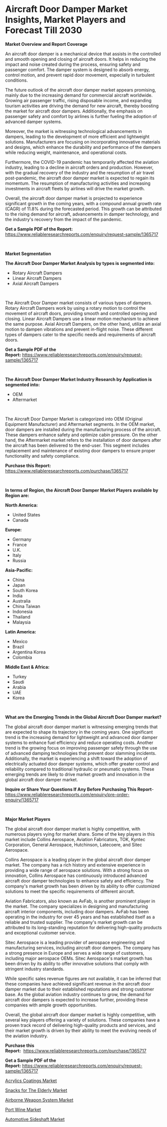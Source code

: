 <p><h1>Aircraft Door Damper Market Insights, Market Players and Forecast Till 2030</h1></p><p><strong>Market Overview and Report Coverage</strong></p>
<p><p>An aircraft door damper is a mechanical device that assists in the controlled and smooth opening and closing of aircraft doors. It helps in reducing the impact and noise created during the process, ensuring safety and passenger comfort. The damper system is designed to absorb energy, control motion, and prevent rapid door movement, especially in turbulent conditions.</p><p>The future outlook of the aircraft door damper market appears promising, mainly due to the increasing demand for commercial aircraft worldwide. Growing air passenger traffic, rising disposable income, and expanding tourism activities are driving the demand for new aircraft, thereby boosting the market for aircraft door dampers. Additionally, the emphasis on passenger safety and comfort by airlines is further fueling the adoption of advanced damper systems.</p><p>Moreover, the market is witnessing technological advancements in dampers, leading to the development of more efficient and lightweight solutions. Manufacturers are focusing on incorporating innovative materials and designs, which enhance the durability and performance of the dampers while reducing weight, maintenance, and operational costs.</p><p>Furthermore, the COVID-19 pandemic has temporarily affected the aviation industry, leading to a decline in aircraft orders and production. However, with the gradual recovery of the industry and the resumption of air travel post-pandemic, the aircraft door damper market is expected to regain its momentum. The resumption of manufacturing activities and increasing investments in aircraft fleets by airlines will drive the market growth.</p><p>Overall, the aircraft door damper market is projected to experience significant growth in the coming years, with a compound annual growth rate (CAGR) of 11.8% during the forecasted period. This growth can be attributed to the rising demand for aircraft, advancements in damper technology, and the industry's recovery from the impact of the pandemic.</p></p>
<p><strong>Get a Sample PDF of the Report:</strong> <a href="https://www.reliableresearchreports.com/enquiry/request-sample/1365717">https://www.reliableresearchreports.com/enquiry/request-sample/1365717</a></p>
<p>&nbsp;</p>
<p><strong>Market Segmentation</strong></p>
<p><strong>The Aircraft Door Damper Market Analysis by types is segmented into:</strong></p>
<p><ul><li>Rotary Aircraft Dampers</li><li>Linear Aircraft Dampers</li><li>Axial Aircraft Dampers</li></ul></p>
<p>&nbsp;</p>
<p><p>The Aircraft Door Damper market consists of various types of dampers. Rotary Aircraft Dampers work by using a rotary motion to control the movement of aircraft doors, providing smooth and controlled opening and closing. Linear Aircraft Dampers use a linear motion mechanism to achieve the same purpose. Axial Aircraft Dampers, on the other hand, utilize an axial motion to dampen vibrations and prevent in-flight noise. These different types of dampers cater to the specific needs and requirements of aircraft doors.</p></p>
<p><strong>Get a Sample PDF of the Report:</strong>&nbsp;<a href="https://www.reliableresearchreports.com/enquiry/request-sample/1365717">https://www.reliableresearchreports.com/enquiry/request-sample/1365717</a></p>
<p>&nbsp;</p>
<p><strong>The Aircraft Door Damper Market Industry Research by Application is segmented into:</strong></p>
<p><ul><li>OEM</li><li>Aftermarket</li></ul></p>
<p>&nbsp;</p>
<p><p>The Aircraft Door Damper Market is categorized into OEM (Original Equipment Manufacturer) and Aftermarket segments. In the OEM market, door dampers are installed during the manufacturing process of the aircraft. These dampers enhance safety and optimize cabin pressure. On the other hand, the Aftermarket market refers to the installation of door dampers after the aircraft has been delivered to the end-user. This segment includes replacement and maintenance of existing door dampers to ensure proper functionality and safety compliance.</p></p>
<p><strong>Purchase this Report:</strong>&nbsp; <a href="https://www.reliableresearchreports.com/purchase/1365717">https://www.reliableresearchreports.com/purchase/1365717</a></p>
<p>&nbsp;</p>
<p><strong>In terms of Region, the Aircraft Door Damper Market Players available by Region are:</strong></p>
<p>
    <p> <strong> North America: </strong>
        <ul>
            <li>United States</li>
            <li>Canada</li>
        </ul>
        </p> 
    <p> <strong> Europe: </strong>
        <ul>
            <li>Germany</li>
            <li>France</li>
            <li>U.K.</li>
            <li>Italy</li>
            <li>Russia</li>
        </ul>
        </p> 
    <p> <strong> Asia-Pacific: </strong>
        <ul>
            <li>China</li>
            <li>Japan</li>
            <li>South Korea</li>
            <li>India</li>
            <li>Australia</li>
            <li>China Taiwan</li>
            <li>Indonesia</li>
            <li>Thailand</li>
            <li>Malaysia</li>
        </ul>
        </p> 
    <p> <strong> Latin America: </strong>
        <ul>
            <li>Mexico</li>
            <li>Brazil</li>
            <li>Argentina Korea</li>
            <li>Colombia</li>
        </ul>
        </p> 
    <p> <strong> Middle East & Africa: </strong>
        <ul>
            <li>Turkey</li>
            <li>Saudi</li>
            <li>Arabia</li>
            <li>UAE</li>
            <li>Korea</li>
        </ul>
    </p>
    </p>
<p>&nbsp;</p>
<p><strong>What are the Emerging Trends in the Global Aircraft Door Damper market?</strong></p>
<p><p>The global aircraft door damper market is witnessing emerging trends that are expected to shape its trajectory in the coming years. One significant trend is the increasing demand for lightweight and advanced door damper systems to enhance fuel efficiency and reduce operating costs. Another trend is the growing focus on improving passenger safety through the use of advanced damping technologies that prevent door slamming incidents. Additionally, the market is experiencing a shift toward the adoption of electrically actuated door damper systems, which offer greater control and reliability compared to traditional hydraulic or pneumatic systems. These emerging trends are likely to drive market growth and innovation in the global aircraft door damper market.</p></p>
<p><strong>Inquire or Share Your Questions If Any Before Purchasing This Report</strong>- <a href="https://www.reliableresearchreports.com/enquiry/pre-order-enquiry/1365717">https://www.reliableresearchreports.com/enquiry/pre-order-enquiry/1365717</a></p>
<p>&nbsp;</p>
<p><strong>Major Market Players</strong></p>
<p><p>The global aircraft door damper market is highly competitive, with numerous players vying for market share. Some of the key players in this market include Collins Aerospace, Aviation Fabricators, TOK, Kyntec Corporation, General Aerospace, Hutchinson, Latecoere, and Sitec Aerospace. </p><p>Collins Aerospace is a leading player in the global aircraft door damper market. The company has a rich history and extensive experience in providing a wide range of aerospace solutions. With a strong focus on innovation, Collins Aerospace has continuously introduced advanced aircraft door damper technologies to enhance safety and efficiency. The company's market growth has been driven by its ability to offer customized solutions to meet the specific requirements of different aircraft.</p><p>Aviation Fabricators, also known as AvFab, is another prominent player in the market. The company specializes in designing and manufacturing aircraft interior components, including door dampers. AvFab has been operating in the industry for over 45 years and has established itself as a reliable and trusted supplier. The company's market growth can be attributed to its long-standing reputation for delivering high-quality products and exceptional customer service.</p><p>Sitec Aerospace is a leading provider of aerospace engineering and manufacturing services, including aircraft door dampers. The company has a strong presence in Europe and serves a wide range of customers, including major aerospace OEMs. Sitec Aerospace's market growth has been driven by its ability to offer innovative solutions that comply with stringent industry standards.</p><p>While specific sales revenue figures are not available, it can be inferred that these companies have achieved significant revenue in the aircraft door damper market due to their established reputations and strong customer base. As the global aviation industry continues to grow, the demand for aircraft door dampers is expected to increase further, providing these companies with ample growth opportunities.</p><p>Overall, the global aircraft door damper market is highly competitive, with several key players offering a variety of solutions. These companies have a proven track record of delivering high-quality products and services, and their market growth is driven by their ability to meet the evolving needs of the aviation industry.</p></p>
<p><strong>Purchase this Report:</strong>&nbsp;&nbsp;<a href="https://www.reliableresearchreports.com/purchase/1365717">https://www.reliableresearchreports.com/purchase/1365717</a></p>
<p></p>
<p><strong>Get a Sample PDF of the Report:</strong>&nbsp;<a href="https://www.reliableresearchreports.com/enquiry/request-sample/1365717">https://www.reliableresearchreports.com/enquiry/request-sample/1365717</a></p>
<p><p><a href="https://www.linkedin.com/pulse/decoding-acrylics-coatings-market-deep-dive-latest-eezme/">Acrylics Coatings Market</a></p><p><a href="https://medium.com/@aliwilldvm/snacks-for-the-elderly-market-size-growth-forecast-2023-2030-14f5d6322b79">Snacks for The Elderly Market</a></p><p><a href="https://www.linkedin.com/pulse/airborne-weapon-system-market-size-share-amp-trends-vzo4e/">Airborne Weapon System Market</a></p><p><a href="https://medium.com/@dinafritsch/port-wine-market-size-growth-forecast-2023-2030-53a51feb2f81">Port Wine Market</a></p><p><a href="https://www.linkedin.com/pulse/automotive-sideshaft-market-size-share-global-analysis-v3pje/">Automotive Sideshaft Market</a></p></p>